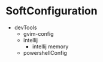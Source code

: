 # SoftConfiguration
* devTools
    * gvim-config
    * intellij
      * intellij memory
    * powershellConfig